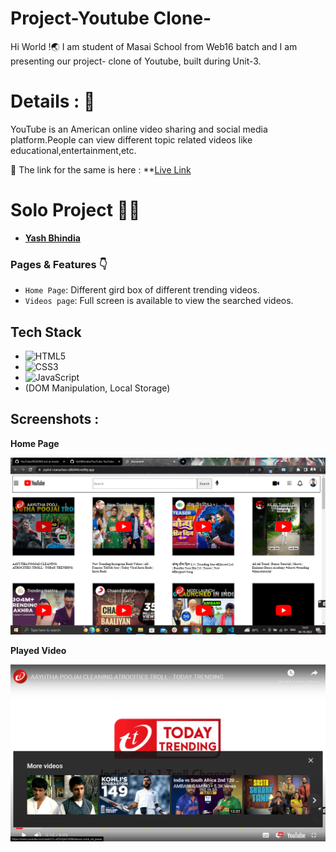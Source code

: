 # Project-Youtube Clone-
Hi World !🌏
I am student of Masai School from Web16 batch and I am presenting our project- clone of Youtube, built during Unit-3.

# Details : 🔭
YouTube is an American online video sharing and social media platform.People can view different topic related videos like educational,entertainment,etc.


 🚀 The link for the same is here : **[Live Link](https://joyful-cranachan-e8b044.netlify.app/)
 

# Solo Project 👨‍💻
  - **[Yash Bhindia](https://github.com/YashBhindia)**

### Pages & Features 👇

- `Home Page`: Different gird box of different trending videos.
- `Videos page`: Full screen is available to view the searched videos.

## Tech Stack

- ![HTML5](https://img.shields.io/badge/-HTML5-000000?style=for-the-badge&logo=HTML5)
- ![CSS3](https://img.shields.io/badge/-CSS3-000000?style=for-the-badge&logo=CSS3)
- ![JavaScript](https://img.shields.io/badge/-JavaScript-000000?style=for-the-badge&logo=javascript) 
- (DOM Manipulation, Local Storage)

## Screenshots :

**Home Page**

![Homepage](https://github.com/YashBhindia/YouTube/blob/38013dd373e481109dafc9e53350b5115e31f0b8/Screenshot%20(1322).png)




**Played Video**

![video played](https://github.com/YashBhindia/YouTube/blob/024b82ea0574de949b9a48680ebf6fab9eb8a986/Screenshot%20(1323).png)



